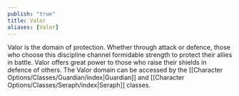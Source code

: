 ```yaml
---
publish: "true"
title: Valor
aliases: [Valor]
---
```

Valor is the domain of protection. Whether through attack or defence, those who choose this discipline channel formidable strength to protect their allies in battle. Valor offers great power to those who raise their shields in defence of others. The Valor domain can be accessed by the [[Character Options/Classes/Guardian/index|Guardian]] and [[Character Options/Classes/Seraph/index|Seraph]] classes.
